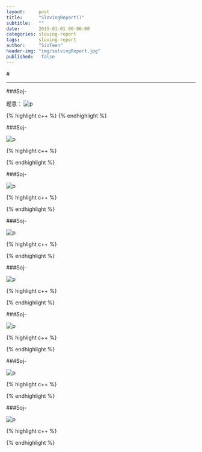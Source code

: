 ```yaml
---
layout:     post
title:      "SlovingReport()"
subtitle:   ""
date:       2015-01-01 00:00:00
categories: sloving-report
tags:       sloving-report
author:     "SixTeen"
header-img: "img/solvingReport.jpg"
published:   false
---
```


#<a href="#01"></a> <a href="#02"></a> <a href="#03"></a> <a href="#04"></a> <a href="#05"></a> <a href="#06"></a> <a href="#07"></a> <a href="#08"></a>

---






###<a name="01"></a>Soj-

题意：
![p](/img/slovingReport/.png)


{% highlight c++ %}
{% endhighlight %}

###<a name="02"></a>Soj-


![p](/img/slovingReport/.png)

{% highlight c++ %}

{% endhighlight %}

###<a name="03"></a>Soj-


![p](/img/slovingReport/.png)


{% highlight c++ %}

{% endhighlight %}

###<a name="04"></a>Soj-


![p](/img/slovingReport/.png)


{% highlight c++ %}

{% endhighlight %}

###<a name="05"></a>Soj-


![p](/img/slovingReport/.png)


{% highlight c++ %}

{% endhighlight %}


###<a name="06"></a>Soj-


![p](/img/slovingReport/.png)

{% highlight c++ %}

{% endhighlight %}

###<a name="07"></a>Soj-


![p](/img/slovingReport/.png)


{% highlight c++ %}
 
{% endhighlight %}

###<a name="08"></a>Soj-


![p](/img/slovingReport/.png)


{% highlight c++ %}

{% endhighlight %}




